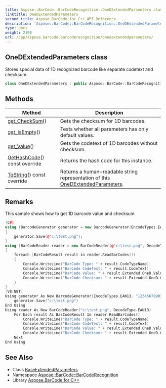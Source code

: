 ```yaml
---
title: Aspose::BarCode::BarCodeRecognition::OneDExtendedParameters class
linktitle: OneDExtendedParameters
second_title: Aspose.BarCode for C++ API Reference
description: 'Aspose::BarCode::BarCodeRecognition::OneDExtendedParameters class. Stores special data of 1D recognized barcode like separate codetext and checksum in C++.'
type: docs
weight: 2100
url: /cpp/aspose.barcode.barcoderecognition/onedextendedparameters/
---
```

## OneDExtendedParameters class


Stores special data of 1D recognized barcode like separate codetext and checksum.

```cpp
class OneDExtendedParameters : public Aspose::BarCode::BarCodeRecognition::BaseExtendedParameters
```

## Methods

| Method | Description |
| --- | --- |
| [get_CheckSum](./get_checksum/)() | Gets the checksum for 1D barcodes. |
| [get_IsEmpty](../baseextendedparameters/get_isempty/)() | Tests whether all parameters has only default values. |
| [get_Value](./get_value/)() | Gets the codetext of 1D barcodes without checksum. |
| [GetHashCode](./gethashcode/)() const override | Returns the hash code for this instance. |
| [ToString](./tostring/)() const override | Returns a human-readable string representation of this [OneDExtendedParameters](./). |
## Remarks


This sample shows how to get 1D barcode value and checksum 
```cpp
[C#]
using (BarcodeGenerator generator = new BarcodeGenerator(EncodeTypes.EAN13, "1234567890128"))
{
    generator.Save(@"c:\test.png");
}
using (BarCodeReader reader = new BarCodeReader(@"c:\test.png", DecodeType.EAN13))
{
    foreach (BarCodeResult result in reader.ReadBarCodes())
    {
        Console.WriteLine("BarCode Type: " + result.CodeTypeName);
        Console.WriteLine("BarCode CodeText: " + result.CodeText);
        Console.WriteLine("BarCode Value: " + result.Extended.OneD.Value);
        Console.WriteLine("BarCode Checksum: " + result.Extended.OneD.CheckSum);
    }
}
[VB.NET]
Using generator As New BarcodeGenerator(EncodeTypes.EAN13, "1234567890128")
    generator.Save("c:\test.png")
End Using
Using reader As New BarCodeReader("c:\test.png", DecodeType.EAN13)
    For Each result As BarCodeResult In reader.ReadBarCodes()
        Console.WriteLine("BarCode Type: " + result.CodeTypeName)
        Console.WriteLine("BarCode CodeText: " + result.CodeText)
        Console.WriteLine("BarCode Value: " + result.Extended.OneD.Value)
        Console.WriteLine("BarCode Checksum: " + result.Extended.OneD.CheckSum)
    Next
End Using
```

## See Also

* Class [BaseExtendedParameters](../baseextendedparameters/)
* Namespace [Aspose::BarCode::BarCodeRecognition](../)
* Library [Aspose.BarCode for C++](../../)
